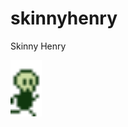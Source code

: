 # skinnyhenry
Skinny Henry

<img src="https://github.com/veratoe/skinnyhenry/blob/master/bg.gif" width="50">

